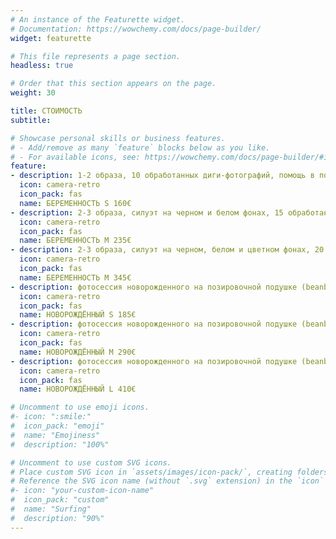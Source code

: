 ```yaml
---
# An instance of the Featurette widget.
# Documentation: https://wowchemy.com/docs/page-builder/
widget: featurette

# This file represents a page section.
headless: true

# Order that this section appears on the page.
weight: 30

title: СТОИМОСТЬ
subtitle:

# Showcase personal skills or business features.
# - Add/remove as many `feature` blocks below as you like.
# - For available icons, see: https://wowchemy.com/docs/page-builder/#icons
feature:
- description: 1-2 образа, 10 обработанных диги-фотографий, помощь в позировании, фотосессия в течение 1 часа в студии.
  icon: camera-retro
  icon_pack: fas
  name: БЕРЕМЕННОСТЬ S 160€
- description: 2-3 образа, силуэт на черном и белом фонах, 15 обработанных диги-фотографий, помощь в позировании, фотосессия в течение 2 часов в студии.
  icon: camera-retro
  icon_pack: fas
  name: БЕРЕМЕННОСТЬ M 235€
- description: 2-3 образа, силуэт на черном, белом и цветном фонах, 20 обработанных диги-фотографий, помощь в позировании, макияж и локоны (для 1 человека), фотосессия в течение 2 часов в студии.
  icon: camera-retro
  icon_pack: fas
  name: БЕРЕМЕННОСТЬ M 345€
- description: фотосессия новорожденного на позировочной подушке (beanbag), 7 обработанных диги-фотографий, съёмка в течение 2 часов в студии, напечатанные фотографии размером 10х15см, USB-накопитель со всеми обработанными фотографиями в индивидуально разработанной упаковке, обработка дополнительных фотографий 10€ / фотография
  icon: camera-retro
  icon_pack: fas
  name: НОВОРОЖДЁННЫЙ S 185€
- description: фотосессия новорожденного на позировочной подушке (beanbag) или в реквизите, 17 обработанных диги-фотографий, общие семейные кадры и фотографии с братьями-сестрами, съёмка в течение 2-3 часов в студии, напечатанные фотографии размером 10х15см, USB-накопитель со всеми обработанными фотографиями в индивидуально разработанной упаковке, обработка дополнительных фотографий 9€ / фотография
  icon: camera-retro
  icon_pack: fas
  name: НОВОРОЖДЁННЫЙ M 290€
- description: фотосессия новорожденного на позировочной подушке (beanbag) или в реквизите, 30 обработанных диги-фотографий, общие семейные кадры и фотографии с братьями-сестрами, съёмка в течение 2-3 часов в студии, напечатанные фотографии размером 10х15см, фотокнига 20 х 20 cm, USB-накопитель со всеми обработанными фотографиями в индивидуально разработанной упаковке, обработка дополнительных фотографий 8€ / фотография
  icon: camera-retro
  icon_pack: fas
  name: НОВОРОЖДЁННЫЙ L 410€

# Uncomment to use emoji icons.
#- icon: ":smile:"
#  icon_pack: "emoji"
#  name: "Emojiness"
#  description: "100%"  

# Uncomment to use custom SVG icons.
# Place custom SVG icon in `assets/images/icon-pack/`, creating folders if necessary.
# Reference the SVG icon name (without `.svg` extension) in the `icon` field.
#- icon: "your-custom-icon-name"
#  icon_pack: "custom"
#  name: "Surfing"
#  description: "90%"
---
```

